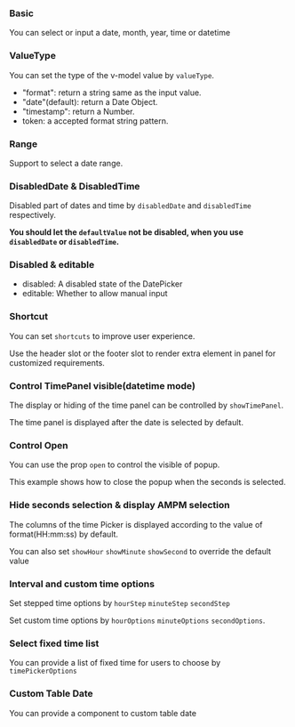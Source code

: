 <!-- Basic -->

### Basic

You can select or input a date, month, year, time or datetime

<!-- ValueType -->

### ValueType

You can set the type of the v-model value by `valueType`.

- "format": return a string same as the input value.
- "date"(default): return a Date Object.
- "timestamp": return a Number.
- token: a accepted format string pattern.

<!-- Range -->

### Range

Support to select a date range.

<!-- DisabledDateTime -->

### DisabledDate & DisabledTime

Disabled part of dates and time by `disabledDate` and `disabledTime` respectively.

**You should let the `defaultValue` not be disabled, when you use `disabledDate` or `disabledTime`.**

<!-- Disabled -->

### Disabled & editable

- disabled: A disabled state of the DatePicker
- editable: Whether to allow manual input

<!-- Shortcut -->

### Shortcut

You can set `shortcuts` to improve user experience.

Use the header slot or the footer slot to render extra element in panel for customized requirements.

<!-- ControlTimePanel -->

### Control TimePanel visible(datetime mode)

The display or hiding of the time panel can be controlled by `showTimePanel`.

The time panel is displayed after the date is selected by default.

<!-- ControlOpen -->

### Control Open

You can use the prop `open` to control the visible of popup.

This example shows how to close the popup when the seconds is selected.

<!-- HideSeconds -->

### Hide seconds selection & display AMPM selection

The columns of the time Picker is displayed according to the value of format(HH:mm:ss) by default.

You can also set `showHour` `showMinute` `showSecond` to override the default value

<!-- MinuteStep -->

### Interval and custom time options

Set stepped time options by `hourStep` `minuteStep` `secondStep`

Set custom time options by `hourOptions` `minuteOptions` `secondOptions`.

<!-- FixedTimeList -->

### Select fixed time list

You can provide a list of fixed time for users to choose by `timePickerOptions`

<!-- CustomTableDate -->

### Custom Table Date

You can provide a component to custom table date
